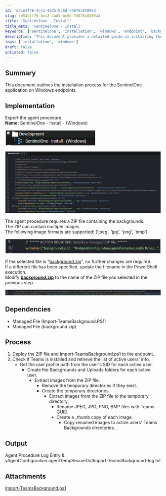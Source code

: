 ```yaml
---
id: 'e51e1f76-4cc2-4ad5-bc6d-74678c0109a3'
slug: /e51e1f76-4cc2-4ad5-bc6d-74678c0109a3
title: 'SentinelOne - Install'
title_meta: 'SentinelOne - Install'
keywords: ['sentinelone', 'installation', 'windows', 'endpoint', 'background', 'teams']
description: 'This document provides a detailed guide on installing the SentinelOne application on Windows endpoints, including steps for deploying the necessary files and configuring backgrounds for Microsoft Teams users.'
tags: ['installation', 'windows']
draft: false
unlisted: false
---
```


## Summary

This document outlines the installation process for the SentinelOne application on Windows endpoints.

## Implementation

Export the agent procedure.  
**Name:** SentinelOne - Install - (Windows)

![Image 1](../../../static/img/SentinelOne---Install/image_1.png)

![Image 2](../../../static/img/SentinelOne---Install/image_2.png)

The agent procedure requires a ZIP file containing the backgrounds.  
The ZIP can contain multiple images.  
The following image formats are supported: ('jpeg', 'jpg', 'png', 'bmp')

![Image 3](../../../static/img/SentinelOne---Install/image_3.png)

If the selected file is "[background.zip](http://background.zip)", no further changes are required.  
If a different file has been specified, update the filename in the PowerShell execution.  
Modify **[background.zip](http://background.zip)** to the name of the ZIP file you selected in the previous step.

![Image 4](../../../static/img/SentinelOne---Install/image_4.png)

## Dependencies

- Managed File (Import-TeamsBackground.PS1)
- Managed File (background.zip)

## Process

1. Deploy the ZIP file and Import-TeamsBackground.ps1 to the endpoint.
2. Check if Teams is installed and retrieve the list of active users' info.
   - Get the user profile path from the user's SID for each active user.
     - Create the Backgrounds and Uploads folders for each active user.
       - Extract images from the ZIP file.
         - Remove the temporary directories if they exist.
         - Create the temporary directories.
           - Extract images from the ZIP file to the temporary directory.
             - Rename JPEG, JPG, PNG, BMP files with Teams GUID.
             - Create a _thumb copy of each image.
               - Copy renamed images to active users' Teams Backgrounds directories.

## Output

Agent Procedure Log Entry & vAgentConfiguration.agentTempSecureDir/Import-TeamsBackground-log.txt
## Attachments
[Import-TeamsBackground.ps1](<../../../static/attachments/itg/16303277/Import-TeamsBackground.ps1>)
